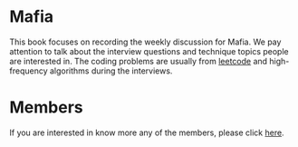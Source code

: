 # Mafia

This book focuses on recording the weekly discussion for Mafia. We pay attention to talk about the interview questions and technique topics people are interested in. The coding problems are usually from [leetcode](leetcode.com/problemset/algorithms/) and high-frequency algorithms during the interviews. 

# Members
If you are interested in know more any of the members, please click [here](members.md).


